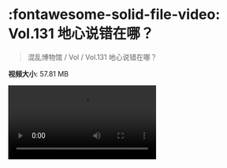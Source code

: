 # :fontawesome-solid-file-video: Vol.131 地心说错在哪？

> 混乱博物馆 / Vol / Vol.131 地心说错在哪？

**视频大小**: 57.81 MB

<div class="video"><video src="https://file.hsyhx.top/archive/混乱博物馆/Vol/Vol.131 地心说错在哪？.mp4" controls preload>🤔 您的浏览器不支持 video 标签</video></div>
